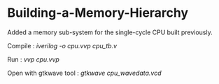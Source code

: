 # Building-a-Memory-Hierarchy

Added a memory sub-system for the single-cycle CPU built previously.

Compile :   *iverilog -o cpu.vvp cpu_tb.v*

Run :   *vvp cpu.vvp*

Open with gtkwave tool :  *gtkwave cpu_wavedata.vcd*
